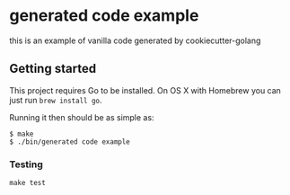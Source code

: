 # generated code example

this is an example of vanilla code generated by cookiecutter-golang

## Getting started

This project requires Go to be installed. On OS X with Homebrew you can just run `brew install go`.

Running it then should be as simple as:

```console
$ make
$ ./bin/generated code example
```

### Testing

``make test``